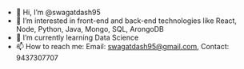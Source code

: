 - 👋 Hi, I’m @swagatdash95
- 👀 I’m interested in front-end and back-end technologies like React, Node, Python, Java, Mongo, SQL, ArongoDB
- 🌱 I’m currently learning Data Science
- 📫 How to reach me: Email: swagatdash95@gmail.com, Contact: 9437307707

<!---
swagatdash95/swagatdash95 is a ✨ special ✨ repository because its `README.md` (this file) appears on your GitHub profile.
You can click the Preview link to take a look at your changes.
--->
